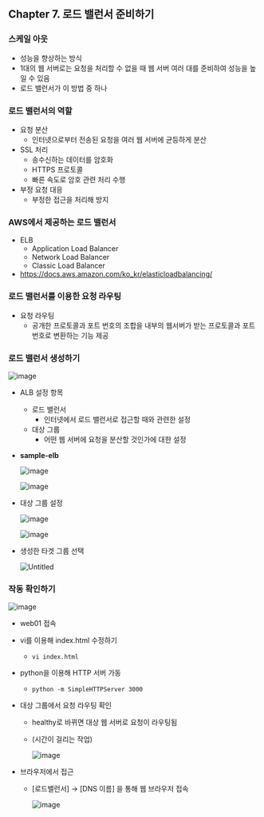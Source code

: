 ## Chapter 7. 로드 밸런서 준비하기

### 스케일 아웃

- 성능을 향상하는 방식
- 1대의 웹 서버로는 요청을 처리할 수 없을 때 웹 서버 여러 대를 준비하여 성능을 높일 수 있음
- 로드 밸런서가 이 방법 중 하나

### 로드 밸런서의 역할

- 요청 분산
    - 인터넷으로부터 전송된 요청을 여러 웹 서버에 균등하게 분산
- SSL 처리
    - 송수신하는 데이터를 암호화
    - HTTPS 프로토콜
    - 빠른 속도로 암호 관련 처리 수행
- 부정 요청 대응
    - 부정한 접근을 처리해 방지

### AWS에서 제공하는 로드 밸런서

- ELB
    - Application Load Balancer
    - Network Load Balancer
    - Classic Load Balancer
- https://docs.aws.amazon.com/ko_kr/elasticloadbalancing/

### 로드 밸런서를 이용한 요청 라우팅

- 요청 라우팅
    - 공개한 프로토콜과 포트 번호의 조합을 내부의 웹서버가 받는 프로토콜과 포트 번호로 변환하는 기능 제공

### 로드 밸런서 생성하기
![image](https://github.com/sangeun99/hyundai-it-e-java-fullstack/assets/63828057/9d37e3e9-1ca6-4f18-8fbd-bb4b3c622efd)
- ALB 설정 항목
    - 로드 밸런서
        - 인터넷에서 로드 밸런서로 접근할 때와 관련한 설정
    - 대상 그룹
        - 어떤 웹 서버에 요청을 분산할 것인가에 대한 설정
- **sample-elb**
    
    ![image](https://github.com/sangeun99/hyundai-it-e-java-fullstack/assets/63828057/d539f099-6743-4911-86f7-b1df6521e433)
    
    ![image](https://github.com/sangeun99/hyundai-it-e-java-fullstack/assets/63828057/7f176aab-4eb4-476e-9048-2654dc96c58e)
    
- 대상 그룹 설정
    
    ![image](https://github.com/sangeun99/hyundai-it-e-java-fullstack/assets/63828057/66af91fe-6b1f-4dd1-b7ae-4104dd4db5db)
    
    ![image](https://github.com/sangeun99/hyundai-it-e-java-fullstack/assets/63828057/51dd0007-5158-4353-9b59-cca33ba7c6ff)
    
- 생성한 타겟 그룹 선택
    
    ![Untitled](https://prod-files-secure.s3.us-west-2.amazonaws.com/e9e2ce04-3c8c-4e77-a34f-f06eec9d1660/64e20f67-27c1-4972-91ab-53412897107d/Untitled.png)
    

### 작동 확인하기

![image](https://github.com/sangeun99/hyundai-it-e-java-fullstack/assets/63828057/fa183555-e082-47fa-a002-e61ff05bd5f9)

- web01 접속
- vi를 이용해 index.html 수정하기
    - `vi index.html`
- python을 이용해 HTTP 서버 가동
    - `python -m SimpleHTTPServer 3000`
- 대상 그룹에서 요청 라우팅 확인
    - healthy로 바뀌면 대상 웹 서버로 요청이 라우팅됨
    - (시간이 걸리는 작업)
        
        ![image](https://github.com/sangeun99/hyundai-it-e-java-fullstack/assets/63828057/67eff255-b0de-42db-8fa4-6a82e2536a07)
        
- 브라우저에서 접근
    - [로드밸런서] → [DNS 이름] 을 통해 웹 브라우저 접속
        
        ![image](https://github.com/sangeun99/hyundai-it-e-java-fullstack/assets/63828057/9e9389e2-acff-46a3-85e2-c304672e56fa)
